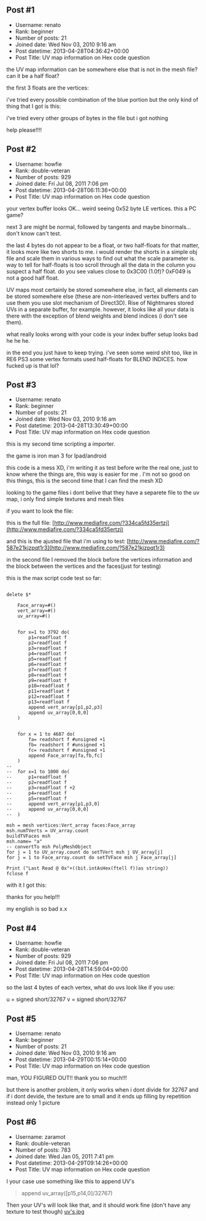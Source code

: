 ## Post #1
- Username: renato
- Rank: beginner
- Number of posts: 21
- Joined date: Wed Nov 03, 2010 9:16 am
- Post datetime: 2013-04-28T04:36:42+00:00
- Post Title: UV map information on Hex code question

the UV map information can be somewhere else that is not in the mesh file? can it be a half float?

the first 3 floats are the vertices:



i've tried every possible combination of the blue portion but the only kind of thing that I got is this:



i've tried every other groups of bytes in the file but i got nothing

help please!!!!
## Post #2
- Username: howfie
- Rank: double-veteran
- Number of posts: 929
- Joined date: Fri Jul 08, 2011 7:06 pm
- Post datetime: 2013-04-28T06:11:36+00:00
- Post Title: UV map information on Hex code question

your vertex buffer looks OK... weird seeing 0x52 byte LE vertices. this a PC game?

next 3 are might be normal, followed by tangents and maybe binormals... don't know can't test.

the last 4 bytes do not appear to be a float, or two half-floats for that matter, it looks more like two shorts to me.
i would render the shorts in a simple obj file and scale them in various ways to find out what the scale parameter is.
way to tell for half-floats is too scroll through all the data in the column you suspect a half float. do you see values close to 0x3C00 (1.0f)? 0xF049 is not a good half float.

UV maps most certainly be stored somewhere else, in fact, all elements can be stored somewhere else (these are non-interleaved vertex buffers and to use them you use slot mechanism of Direct3D). Rise of Nightmares stored UVs in a separate buffer, for example. however, it looks like all your data is there with the exception of blend weights and blend indices (i don't see them).

what really looks wrong with your code is your index buffer setup looks bad he he he.

in the end you just have to keep trying. i've seen some weird shit too, like in RE6 PS3 some vertex formats used half-floats for BLEND INDICES. how fucked up is that lol?
## Post #3
- Username: renato
- Rank: beginner
- Number of posts: 21
- Joined date: Wed Nov 03, 2010 9:16 am
- Post datetime: 2013-04-28T13:30:49+00:00
- Post Title: UV map information on Hex code question

this is my second time scripting a importer.

the game is iron man 3 for Ipad/android

this code is a mess XD, i'm writing it as test before write the real one, just to know where the things are, this way is easier for me . I'm not so good on this things, this is the second time that I can find the mesh XD

looking to the game files i dont belive that they have a separete file to the uv map, i only find simple textures and mesh files

if you want to look the file:

this is the full file:
[http://www.mediafire.com/?334ca5fd35ertzj](http://www.mediafire.com/?334ca5fd35ertzj)

and this is the ajusted file that i'm using to test:
[http://www.mediafire.com/?587e21kjzpqt1r3](http://www.mediafire.com/?587e21kjzpqt1r3)

in the second file I removed the block before the vertices information and the block between the vertices and the faces(just for testing)

this is the max script code test so far:

```
	
delete $*
	
	Face_array=#()
	vert_array=#()
	uv_array=#()


	for x=1 to 3792 do(
		p1=readfloat f 
		p2=readfloat f 
		p3=readfloat f 
		p4=readfloat f
		p5=readfloat f
		p6=readfloat f 
		p7=readfloat f 
		p8=readfloat f 
		p9=readfloat f 
		p10=readfloat f
		p11=readfloat f 
		p12=readfloat f 
		p13=readfloat f 
		append vert_array[p1,p2,p3]
		append uv_array[0,0,0]
	)
	
	
	for x = 1 to 4687 do(
		fa= readshort f #unsigned +1
		fb= readshort f #unsigned +1
		fc= readshort f #unsigned +1
		append Face_array[fa,fb,fc]
	)
-- 	
-- 	for x=1 to 1000 do(
-- 		p1=readfloat f 
-- 		p2=readfloat f 
-- 		p3=readfloat f +2
-- 		p4=readfloat f
-- 		p5=readfloat f
-- 		append vert_array[p1,p3,0]
-- 		append uv_array[0,0,0]
-- 	)

msh = mesh vertices:Vert_array faces:Face_array
msh.numTVerts = UV_array.count
buildTVFaces msh
msh.name= "a"
-- convertTo msh PolyMeshObject
for j = 1 to UV_array.count do setTVert msh j UV_array[j]
for j = 1 to Face_array.count do setTVFace msh j Face_array[j]

Print ("Last Read @ 0x"+((bit.intAsHex(ftell f))as string))
fclose f
```


with it I got this:



thanks for you help!!!

my english is so bad x.x
## Post #4
- Username: howfie
- Rank: double-veteran
- Number of posts: 929
- Joined date: Fri Jul 08, 2011 7:06 pm
- Post datetime: 2013-04-28T14:59:04+00:00
- Post Title: UV map information on Hex code question

so the last 4 bytes of each vertex, what do uvs look like if you use:

u = signed short/32767
v = signed short/32767
## Post #5
- Username: renato
- Rank: beginner
- Number of posts: 21
- Joined date: Wed Nov 03, 2010 9:16 am
- Post datetime: 2013-04-29T00:15:14+00:00
- Post Title: UV map information on Hex code question

man, YOU FIGURED OUT!! thank you so much!!!



but there is another problem, it only works when i dont divide for 32767 and if i dont devide, the texture are to small and it ends up filling by repetition instead only 1 picture
## Post #6
- Username: zaramot
- Rank: double-veteran
- Number of posts: 783
- Joined date: Wed Jan 05, 2011 7:41 pm
- Post datetime: 2013-04-29T09:14:26+00:00
- Post Title: UV map information on Hex code question

I your case use something like this to append UV's 

> append uv_array([p15,p14,0]/32767)

Then your UV's will look like that, and it should work fine (don't have any texture to test though)
[uv's.jpg](https://xentaxbackup.github.io/file/6367_uv's.jpg)
